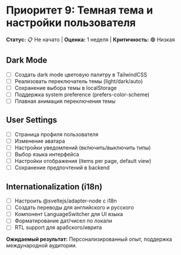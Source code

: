 # Приоритет 9: Темная тема и настройки пользователя

**Статус:** 📋 Не начато | **Оценка:** 1 неделя | **Критичность:** 🟢 Низкая

## Dark Mode
- [ ] Создать dark mode цветовую палитру в TailwindCSS
- [ ] Реализовать переключатель темы (light/dark/auto)
- [ ] Сохранение выбора темы в localStorage
- [ ] Поддержка system preference (prefers-color-scheme)
- [ ] Плавная анимация переключения темы

## User Settings
- [ ] Страница профиля пользователя
- [ ] Изменение аватара
- [ ] Настройки уведомлений (включить/выключить типы)
- [ ] Выбор языка интерфейса
- [ ] Настройки отображения (items per page, default view)
- [ ] Сохранение предпочтений в backend

## Internationalization (i18n)
- [ ] Настроить @sveltejs/adapter-node с i18n
- [ ] Создать переводы для английского и русского
- [ ] Компонент LanguageSwitcher для UI языка
- [ ] Форматирование дат/чисел по локали
- [ ] RTL support для арабского/иврита

**Ожидаемый результат:** Персонализированный опыт, поддержка международной аудитории.